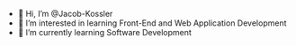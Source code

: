 - 👋 Hi, I’m @Jacob-Kossler
- 👀 I’m interested in learning Front-End and Web Application Development
- 🌱 I’m currently learning Software Development

<!---
Jacob-Kossler/Jacob-Kossler is a ✨ special ✨ repository because its `README.md` (this file) appears on your GitHub profile.
You can click the Preview link to take a look at your changes.
--->

